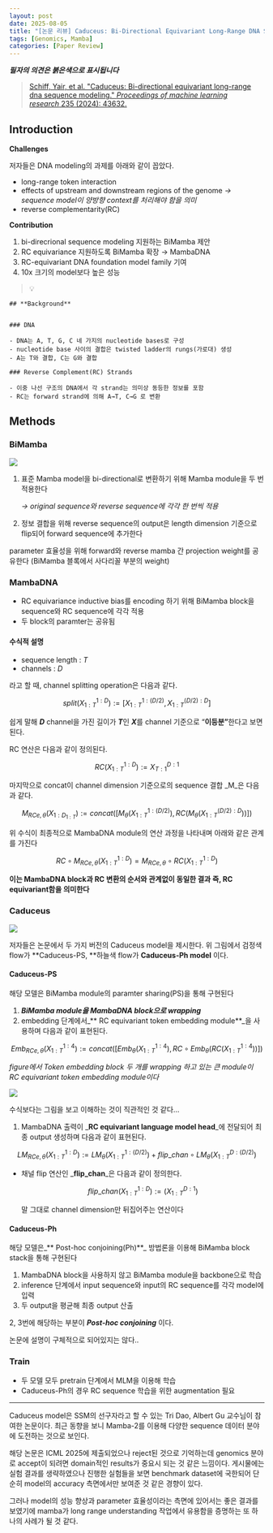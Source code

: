```yaml
---
layout: post
date: 2025-08-05
title: "[논문 리뷰] Caduceus: Bi-Directional Equivariant Long-Range DNA Sequence Modeling"
tags: [Genomics, Mamba]
categories: [Paper Review]
---
```


<span class="notion-red">_**필자의 의견은 붉은색으로 표시됩니다**_</span>


> [Schiff, Yair, et al. "Caduceus: Bi-directional equivariant long-range dna sequence modeling." ](https://pmc.ncbi.nlm.nih.gov/articles/PMC12189541/)[_Proceedings of machine learning research_](https://pmc.ncbi.nlm.nih.gov/articles/PMC12189541/)[ 235 (2024): 43632.](https://pmc.ncbi.nlm.nih.gov/articles/PMC12189541/)



## Introduction


**Challenges**


저자들은 DNA modeling의 과제를 아래와 같이 꼽았다.

- long-range token interaction
- effects of upstream and downstream regions of the genome 
_→ sequence model이 양방향 context를 처리해야 함을 의미_
- reverse complementarity(RC)

**Contribution**

1. bi-direcrional sequence modeling 지원하는 BiMamba 제안
1. RC equivariance 지원하도록 BiMamba 확장 → MambaDNA
1. RC-equivariant DNA foundation model family 기여
1. 10x 크기의 model보다 높은 성능

> 💡 


	## **Background**


	### DNA

	- DNA는 A, T, G, C 네 가지의 nucleotide bases로 구성
	- nucleotide base 사이의 결합은 twisted ladder의 rungs(가로대) 생성
	- A는 T와 결합, C는 G와 결합

	### Reverse Complement(RC) Strands

	- 이중 나선 구조의 DNA에서 각 strand는 의미상 동등한 정보를 포함
	- RC는 forward strand에 의해 A→T, C→G 로 변환


## Methods



### BiMamba


![](https://prod-files-secure.s3.us-west-2.amazonaws.com/542b861c-36a8-4051-84e5-8804b6728dba/2c247d59-7815-4980-99f0-8f0d21f445a7/image.png?X-Amz-Algorithm=AWS4-HMAC-SHA256&X-Amz-Content-Sha256=UNSIGNED-PAYLOAD&X-Amz-Credential=ASIAZI2LB466QB7C3C4M%2F20250827%2Fus-west-2%2Fs3%2Faws4_request&X-Amz-Date=20250827T070102Z&X-Amz-Expires=3600&X-Amz-Security-Token=IQoJb3JpZ2luX2VjEC4aCXVzLXdlc3QtMiJIMEYCIQCgeZ0IzLF%2Fa3mWa9l3eNXTRu3W8NEs9Zsb9b%2ByTHbnawIhAIzCulWqmmNNfb1%2FXAKqTEgvpjBwcM3ftlZjdSyvqGCUKogECIf%2F%2F%2F%2F%2F%2F%2F%2F%2F%2FwEQABoMNjM3NDIzMTgzODA1IgwNaCTgLamh5MIPBrEq3AMNSm85eqbcEMjqI8kYyQKhb%2F91VTFUQHN%2Fd5lcpyJQba3C7fpbhzbqpmtObc3JzBQ6nCE76BS%2BkhDGwvN%2BVtty%2BMK%2BHlC7M%2FJxijo0SiIBDwlVdEVLz3duLyJqdkiNUHlWpSj9hZJX8DdRe3dViBxCSmLdBRjoSMgonioxCLwiMDuOdZ0OxJyVL0Z3lvW4C6jScdUz0Uky%2BGZfnmGCni9wZ80OsNTCEd8sNNubzVaVxEcmMdFMtJ3rTPXLKPYxyD4bxre5muyHHJENZZa5L0S5FauiCvpTlCHUZZ2k8%2FG2%2B%2BSlFRf8gQYZLi1%2FlNIDfgqd%2Fl9f%2FEitrdby%2FlFFZ6tAVuDIR1rsVDWWWeZWyYZda66Ib12brRUSwqxs9A95XqeZt8ipClMrJTkUeZyrhCGojw%2FSMLdU4O4L0PTsZMfV0AkdFNxO0I6EyGJ4sRhuG4MmOb8QqHmTpEMw6Vcud4A%2Be%2BLfnyu7RlVXaE%2FnnP3pFzUKI9s8kcx37PA4v2Wwp6ofih%2B4gvculCRMCV3ZiLS7Ub0ZiAgeIXhB%2BKJ5K3%2Ba4X%2FpbbxLsxMTfoYKc53ypC1KDFWzdDVBNGHCpraaV85GhAW2LmPt31ciXyhteIt8WyfUCTnyW6L5koyiUDCWubrFBjqkAabjwZXTmL98xQgEYCtbtSLBZIR%2BoIwXX1Rs1IbWiFytdb7qZricbqdAJmtl9CAj9ceprsc7k0PEYMRQH%2FOeEaTeO5CH8DmP8KiH53XFfVEv1qAiPWIX46164dnaNyy5mXG%2B2pStTSHwdj1%2Bt6cl1eu9S90tsIYqoL6dKoNKJ6KPJHID25pmGTDMGVVR7Or3XIj54KNea84TTnXVujBTDMA65K%2F3&X-Amz-Signature=27363e33930995590c43d5cd16ef757550f76b78321e03193d4e410daca3019e&X-Amz-SignedHeaders=host&x-amz-checksum-mode=ENABLED&x-id=GetObject)

1. 표준 Mamba model을 bi-directional로 변환하기 위해 Mamba module을 두 번 적용한다

	_→ original sequence와 reverse sequence에 각각 한 번씩 적용_

1. 정보 결합을 위해 reverse sequence의 output은 length dimension 기준으로 flip되어 forward sequence에 추가한다

parameter 효율성을 위해 forward와 reverse mamba 간 projection weight를 공유한다 (BiMamba 블록에서 사다리꼴 부분의 weight)



### MambaDNA

- RC equivariance inductive bias를 encoding 하기 위해 BiMamba block을 sequence와 RC sequence에 각각 적용
- 두 block의 paramter는 공유됨


#### 수식적 설명

- sequence length : _T_
- channels : _D_

라고 할 때,  channel splitting operation은 다음과 같다.


$$
split(X^{1:D}_{1:T}):=[X^{1:(D/2)}_{1:T},X^{(D/2):D}_{1:T}]
$$


<span class="notion-red">쉽게 말해 </span><span class="notion-red">_**D**_</span><span class="notion-red"> channel을 가진 길이가 </span><span class="notion-red">_**T**_</span><span class="notion-red">인 </span><span class="notion-red">_**X**_</span><span class="notion-red">를 channel 기준으로 “</span><span class="notion-red">**이등분”**</span><span class="notion-red">한다고 보면 된다.</span>


RC 연산은 다음과 같이 정의된다.


$$
RC(X^{1:D}_{1:T}):=X^{D:1}_{T:1}
$$


마지막으로 concat이 channel dimension 기준으로의 sequence 결합 _M_은 다음과 같다.


$$
M_{RCe,\theta}(X_{1:D_{1:T}}):=concat([M_{\theta}(X^{1:(D/2)}_{1:T}),RC(M_{\theta}(X^{(D/2):D}_{1:T}))])
$$


위 수식이 최종적으로 MambaDNA module의 연산 과정을 나타내며 아래와 같은 관계를 가진다


$$
RC\circ M_{RCe,\theta}(X^{1:D}_{1:T}) = M_{RCe,\theta} \circ RC(X^{1:D}_{1:T})
$$


**이는 MambaDNA block과 RC 변환의 순서와 관계없이 동일한 결과 즉, RC equivariant함을 의미한다**



### Caduceus


![](https://prod-files-secure.s3.us-west-2.amazonaws.com/542b861c-36a8-4051-84e5-8804b6728dba/f94a60d7-8145-473b-aef9-7c68d3ec604a/image.png?X-Amz-Algorithm=AWS4-HMAC-SHA256&X-Amz-Content-Sha256=UNSIGNED-PAYLOAD&X-Amz-Credential=ASIAZI2LB466QB7C3C4M%2F20250827%2Fus-west-2%2Fs3%2Faws4_request&X-Amz-Date=20250827T070102Z&X-Amz-Expires=3600&X-Amz-Security-Token=IQoJb3JpZ2luX2VjEC4aCXVzLXdlc3QtMiJIMEYCIQCgeZ0IzLF%2Fa3mWa9l3eNXTRu3W8NEs9Zsb9b%2ByTHbnawIhAIzCulWqmmNNfb1%2FXAKqTEgvpjBwcM3ftlZjdSyvqGCUKogECIf%2F%2F%2F%2F%2F%2F%2F%2F%2F%2FwEQABoMNjM3NDIzMTgzODA1IgwNaCTgLamh5MIPBrEq3AMNSm85eqbcEMjqI8kYyQKhb%2F91VTFUQHN%2Fd5lcpyJQba3C7fpbhzbqpmtObc3JzBQ6nCE76BS%2BkhDGwvN%2BVtty%2BMK%2BHlC7M%2FJxijo0SiIBDwlVdEVLz3duLyJqdkiNUHlWpSj9hZJX8DdRe3dViBxCSmLdBRjoSMgonioxCLwiMDuOdZ0OxJyVL0Z3lvW4C6jScdUz0Uky%2BGZfnmGCni9wZ80OsNTCEd8sNNubzVaVxEcmMdFMtJ3rTPXLKPYxyD4bxre5muyHHJENZZa5L0S5FauiCvpTlCHUZZ2k8%2FG2%2B%2BSlFRf8gQYZLi1%2FlNIDfgqd%2Fl9f%2FEitrdby%2FlFFZ6tAVuDIR1rsVDWWWeZWyYZda66Ib12brRUSwqxs9A95XqeZt8ipClMrJTkUeZyrhCGojw%2FSMLdU4O4L0PTsZMfV0AkdFNxO0I6EyGJ4sRhuG4MmOb8QqHmTpEMw6Vcud4A%2Be%2BLfnyu7RlVXaE%2FnnP3pFzUKI9s8kcx37PA4v2Wwp6ofih%2B4gvculCRMCV3ZiLS7Ub0ZiAgeIXhB%2BKJ5K3%2Ba4X%2FpbbxLsxMTfoYKc53ypC1KDFWzdDVBNGHCpraaV85GhAW2LmPt31ciXyhteIt8WyfUCTnyW6L5koyiUDCWubrFBjqkAabjwZXTmL98xQgEYCtbtSLBZIR%2BoIwXX1Rs1IbWiFytdb7qZricbqdAJmtl9CAj9ceprsc7k0PEYMRQH%2FOeEaTeO5CH8DmP8KiH53XFfVEv1qAiPWIX46164dnaNyy5mXG%2B2pStTSHwdj1%2Bt6cl1eu9S90tsIYqoL6dKoNKJ6KPJHID25pmGTDMGVVR7Or3XIj54KNea84TTnXVujBTDMA65K%2F3&X-Amz-Signature=1ead8922a09b0af777e09214e179cedb7edf20ab38a9d5e1f4b086d19507a866&X-Amz-SignedHeaders=host&x-amz-checksum-mode=ENABLED&x-id=GetObject)


저자들은 논문에서 두 가지 버전의 Caduceus model을 제시한다. 위 그림에서 검정색 flow가 **Caduceus-PS, **하늘색 flow가 **Caduceus-Ph model** 이다.



#### Caduceus-PS


해당 모델은 BiMamba module의 paramter sharing(PS)을 통해 구현된다

1. _**BiMamba module을 MambaDNA block으로 wrapping**_
1. embedding 단계에서_** RC equivariant token embedding module**_을 사용하며 다음과 같이 표현된다.

$$
Emb_{RCe,\theta}(X^{1:4}_{1:T}):=concat([Emb_{\theta}(X^{1:4}_{1:T}),RC \circ Emb_{\theta}(RC(X^{1:4}_{1:T}))])
$$


_figure에서 Token embedding block 두 개를 wrapping 하고 있는 큰 module이 RC equivariant token embedding module이다_


![](https://prod-files-secure.s3.us-west-2.amazonaws.com/542b861c-36a8-4051-84e5-8804b6728dba/b175e4da-71eb-4e91-8c23-a06dabe673c9/image.png?X-Amz-Algorithm=AWS4-HMAC-SHA256&X-Amz-Content-Sha256=UNSIGNED-PAYLOAD&X-Amz-Credential=ASIAZI2LB466QB7C3C4M%2F20250827%2Fus-west-2%2Fs3%2Faws4_request&X-Amz-Date=20250827T070102Z&X-Amz-Expires=3600&X-Amz-Security-Token=IQoJb3JpZ2luX2VjEC4aCXVzLXdlc3QtMiJIMEYCIQCgeZ0IzLF%2Fa3mWa9l3eNXTRu3W8NEs9Zsb9b%2ByTHbnawIhAIzCulWqmmNNfb1%2FXAKqTEgvpjBwcM3ftlZjdSyvqGCUKogECIf%2F%2F%2F%2F%2F%2F%2F%2F%2F%2FwEQABoMNjM3NDIzMTgzODA1IgwNaCTgLamh5MIPBrEq3AMNSm85eqbcEMjqI8kYyQKhb%2F91VTFUQHN%2Fd5lcpyJQba3C7fpbhzbqpmtObc3JzBQ6nCE76BS%2BkhDGwvN%2BVtty%2BMK%2BHlC7M%2FJxijo0SiIBDwlVdEVLz3duLyJqdkiNUHlWpSj9hZJX8DdRe3dViBxCSmLdBRjoSMgonioxCLwiMDuOdZ0OxJyVL0Z3lvW4C6jScdUz0Uky%2BGZfnmGCni9wZ80OsNTCEd8sNNubzVaVxEcmMdFMtJ3rTPXLKPYxyD4bxre5muyHHJENZZa5L0S5FauiCvpTlCHUZZ2k8%2FG2%2B%2BSlFRf8gQYZLi1%2FlNIDfgqd%2Fl9f%2FEitrdby%2FlFFZ6tAVuDIR1rsVDWWWeZWyYZda66Ib12brRUSwqxs9A95XqeZt8ipClMrJTkUeZyrhCGojw%2FSMLdU4O4L0PTsZMfV0AkdFNxO0I6EyGJ4sRhuG4MmOb8QqHmTpEMw6Vcud4A%2Be%2BLfnyu7RlVXaE%2FnnP3pFzUKI9s8kcx37PA4v2Wwp6ofih%2B4gvculCRMCV3ZiLS7Ub0ZiAgeIXhB%2BKJ5K3%2Ba4X%2FpbbxLsxMTfoYKc53ypC1KDFWzdDVBNGHCpraaV85GhAW2LmPt31ciXyhteIt8WyfUCTnyW6L5koyiUDCWubrFBjqkAabjwZXTmL98xQgEYCtbtSLBZIR%2BoIwXX1Rs1IbWiFytdb7qZricbqdAJmtl9CAj9ceprsc7k0PEYMRQH%2FOeEaTeO5CH8DmP8KiH53XFfVEv1qAiPWIX46164dnaNyy5mXG%2B2pStTSHwdj1%2Bt6cl1eu9S90tsIYqoL6dKoNKJ6KPJHID25pmGTDMGVVR7Or3XIj54KNea84TTnXVujBTDMA65K%2F3&X-Amz-Signature=6d014165336aa7e8721f0881d73c7f94014ebafda7cbe4bb1bae9bd86c0ef5ac&X-Amz-SignedHeaders=host&x-amz-checksum-mode=ENABLED&x-id=GetObject)


<span class="notion-red">수식보다는 그림을 보고 이해하는 것이 직관적인 것 같다…</span>

1. MambaDNA 출력이 _**RC equivariant language model head**_에 전달되어 최종 output 생성하며 다음과 같이 표현된다.

$$
LM_{RCe,\theta}(X^{1:D}_{1:T}):= LM_{\theta}(X^{1:(D/2)}_{1:T})+flip\_chan\circ LM_{\theta}(X^{D:(D/2)}_{1:T})
$$

- 채널 flip 연산인 _**flip\_chan**_은 다음과 같이 정의한다.

	$$
	flip\_chan(X^{1:D}_{1:T}):=(X^{D:1}_{1:T})
	$$


	말 그대로 channel dimension만 뒤집어주는 연산이다



#### Caduceus-Ph


해당 모델은_** Post-hoc conjoining(Ph)**_ 방법론을 이용해 BiMamba block stack을 통해 구현된다

1. MambaDNA block을 사용하지 않고 BiMamba module을 backbone으로 학습
1. inference 단계에서 input sequence와 input의 RC sequence를 각각 model에 입력
1. 두 output을 평균해 최종 output 산출

2, 3번에 해당하는 부분이 _**Post-hoc conjoining**_ 이다.


<span class="notion-red">논문에 설명이 구체적으로 되어있지는 않다..</span>



### Train

- 두 모델 모두 pretrain 단계에서 MLM을 이용해 학습
- Caduceus-Ph의 경우 RC sequence 학습을 위한 augmentation 필요

---


<span class="notion-red">Caduceus model은 SSM의 선구자라고 할 수 있는 Tri Dao, Albert Gu 교수님이 참여한 논문이다. 최근 동향을 보니 Mamba-2를 이용해 다양한 sequence 데이터 분야에 도전하는 것으로 보인다.</span>


<span class="notion-red">해당 논문은 ICML 2025에 제출되었으나 reject된 것으로 기억하는데 genomics 분야로 accept이 되려면 domain적인 results가 중요시 되는 것 같은 느낌이다. 게시물에는 실험 결과를 생략하였으나 진행한 실험들을 보면 benchmark dataset에 국한되어 단순히 model의 accuracy 측면에서만 보여준 것 같은 경향이 있다.</span>


<span class="notion-red">그러나 model의 성능 향상과 parameter 효율성이라는 측면에 있어서는 좋은 결과를 보였기에 mamba가 long range understanding 작업에서 유용함을 증명하는 또 하나의 사례가 될 것 같다.</span>

